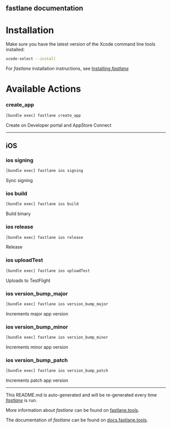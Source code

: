 fastlane documentation
----

# Installation

Make sure you have the latest version of the Xcode command line tools installed:

```sh
xcode-select --install
```

For _fastlane_ installation instructions, see [Installing _fastlane_](https://docs.fastlane.tools/#installing-fastlane)

# Available Actions

### create_app

```sh
[bundle exec] fastlane create_app
```

Create on Developer portal and AppStore Connect

----


## iOS

### ios signing

```sh
[bundle exec] fastlane ios signing
```

Sync signing

### ios build

```sh
[bundle exec] fastlane ios build
```

Build binary

### ios release

```sh
[bundle exec] fastlane ios release
```

Release

### ios uploadTest

```sh
[bundle exec] fastlane ios uploadTest
```

Uploads to TestFlight

### ios version_bump_major

```sh
[bundle exec] fastlane ios version_bump_major
```

Increments major app version

### ios version_bump_minor

```sh
[bundle exec] fastlane ios version_bump_minor
```

Increments minor app version

### ios version_bump_patch

```sh
[bundle exec] fastlane ios version_bump_patch
```

Increments patch app version

----

This README.md is auto-generated and will be re-generated every time [_fastlane_](https://fastlane.tools) is run.

More information about _fastlane_ can be found on [fastlane.tools](https://fastlane.tools).

The documentation of _fastlane_ can be found on [docs.fastlane.tools](https://docs.fastlane.tools).
